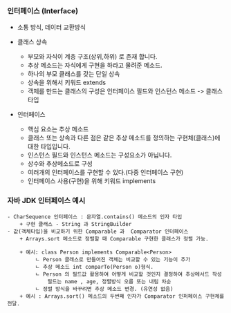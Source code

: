 ### 인터페이스 (Interface)

- 소통 방식, 데이터 교환방식

- 클래스 상속
    + 부모와 자식이 계층 구조(상위,하위) 로 존재 합니다.
    + 추상 메소드는 자식에게 구현을 하라고 물려준 메소드.
    + 하나의 부모 클래스를 갖는 단일 상속
    + 상속을 위해서 키워드 extends
    + 객체를 만드는 클래스의 구성은 인터페이스 필드와 인스턴스 메소드 -> 클래스 타입

- 인터페이스
    + 핵심 요소는 추상 메소드
    + 클래스 또는 상속과 다른 점은 같은 추상 메소드를 정의하는 구현체(클래스)에 대한 타입입니다.  
    + 인스턴스 필드와 인스턴스 메소드는 구성요소가 아닙니다.  
    + 상수와 추상메소드로 구성
    + 여러개의 인터페이스를 구현할 수 있다.(다중 인터페이스 구현)
    + 인터페이스 사용(구현)을 위해 키워드 implements


### 자바 JDK 인터페이스 예시 

    - CharSequence 인터페이스 : 문자열.contains() 메소드의 인자 타입 
        + 구현 클래스 - String 과 StringBuilder 
    - 값(객체타입)을 비교하기 위한 Comparable 과  Comparator 인터페이스 
        + Arrays.sort 메소드로 정렬할 때 Comparable 구현한 클래스가 정렬 가능. 

        + 예시: class Person implements Comparable<Person>
             ㄴ Person 클래스로 만들어진 객체는 비교할 수 있는 기능이 추가 
             ㄴ 추상 메소드 int comparTo(Person o)형식.
             ㄴ Person 의 필드값 활용하여 어떻게 비교할 것인지 결정하여 추상메서드 작성
                 필드는 name , age, 정렬방식 오름 또는 내림 차순 
             ㄴ 정렬 방식을 바꾸려면 추상 메소드 변경. (유연성 없음)
        + 예시 : Arrays.sort() 메소드의 두번째 인자가 Comparator 인퍼페이스 구현체를 전달. 

        
                 